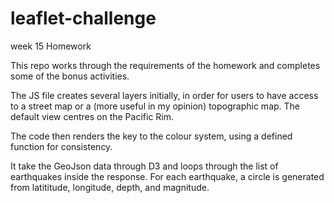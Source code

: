 # leaflet-challenge
week 15 Homework


This repo works through the requirements of the homework and completes some of the bonus activities.

The JS file creates several layers initially, in order for users to have access to a street map or a (more useful in my opinion) topographic map. The default view centres on the Pacific Rim.

The code then renders the key to the colour system, using a defined function for consistency.

It take the GeoJson data through D3 and loops through the list of earthquakes inside the response. For each earthquake, a circle is generated from latititude, longitude, depth, and magnitude.